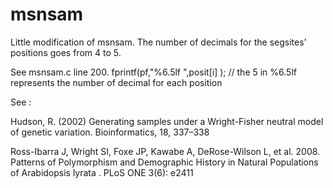 # msnsam


Little modification of msnsam. 
The number of decimals for the segsites' positions goes from 4 to 5.

See msnsam.c line 200. 
fprintf(pf,"%6.5lf ",posit[i] ); // the 5 in %6.5lf represents the number of decimal for each position


See : 

Hudson, R. (2002) Generating samples under a Wright-Fisher neutral model of genetic variation. Bioinformatics, 18, 337–338

Ross-Ibarra J, Wright SI, Foxe JP, Kawabe A, DeRose-Wilson L, et al. 2008. Patterns of Polymorphism and Demographic History in Natural Populations of Arabidopsis lyrata . PLoS ONE 3(6): e2411
